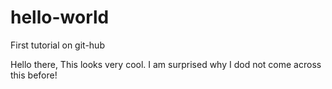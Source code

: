 # hello-world
First tutorial on git-hub

Hello there,
This looks very cool. I am surprised why I dod not come across this before!
